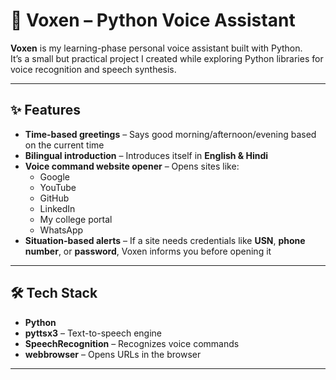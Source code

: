 # 🎤 Voxen – Python Voice Assistant

**Voxen** is my learning-phase personal voice assistant built with Python.  
It’s a small but practical project I created while exploring Python libraries for voice recognition and speech synthesis.

---

## ✨ Features

- **Time-based greetings** – Says good morning/afternoon/evening based on the current time  
- **Bilingual introduction** – Introduces itself in **English & Hindi**  
- **Voice command website opener** – Opens sites like:
  - Google
  - YouTube
  - GitHub
  - LinkedIn
  - My college portal
  - WhatsApp
- **Situation-based alerts** – If a site needs credentials like **USN**, **phone number**, or **password**, Voxen informs you before opening it

---

## 🛠 Tech Stack

- **Python**
- **pyttsx3** – Text-to-speech engine
- **SpeechRecognition** – Recognizes voice commands
- **webbrowser** – Opens URLs in the browser

---

